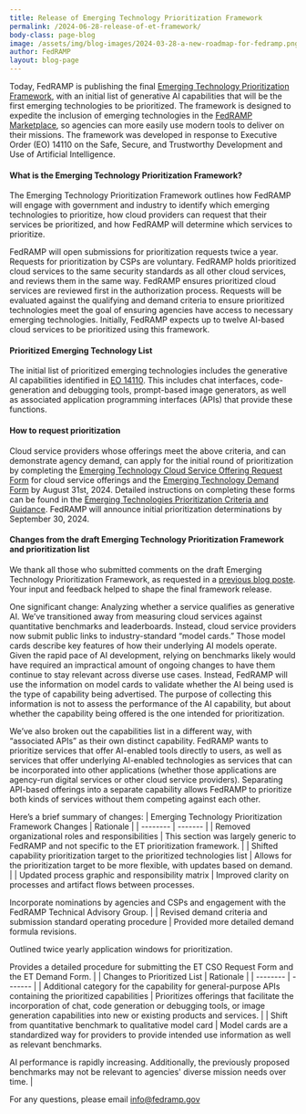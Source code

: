 ```yaml
---
title: Release of Emerging Technology Prioritization Framework
permalink: /2024-06-28-release-of-et-framework/
body-class: page-blog
image: /assets/img/blog-images/2024-03-28-a-new-roadmap-for-fedramp.png
author: FedRAMP
layout: blog-page
---
```

Today, FedRAMP is publishing the final <a href="{{site.baseurl}}/et-framework/" target="_blank" rel="noopener noreferrer">Emerging Technology Prioritization Framework</a>, with an initial list of generative AI capabilities that will be the first emerging technologies to be prioritized. The framework is designed to expedite the inclusion of emerging technologies in the <a href="https://marketplace.fedramp.gov/products" target="_blank" rel="noopener noreferrer">FedRAMP Marketplace</a>, so agencies can more easily use modern tools to deliver on their missions. The framework was developed in response to Executive Order (EO) 14110 on the Safe, Secure, and Trustworthy Development and Use of Artificial Intelligence. 

<h4>What is the Emerging Technology Prioritization Framework?</h4>
The Emerging Technology Prioritization Framework outlines how FedRAMP will engage with government and industry to identify which emerging technologies to prioritize, how cloud providers can request that their services be prioritized, and how FedRAMP will determine which services to prioritize.

FedRAMP will open submissions for prioritization requests twice a year. Requests for prioritization by CSPs are voluntary. FedRAMP holds prioritized cloud services to the same security standards as all other cloud services, and reviews them in the same way. FedRAMP ensures prioritized cloud services are reviewed first in the authorization process.  Requests will be evaluated against the qualifying and demand criteria to ensure prioritized technologies meet the goal of ensuring agencies have access to necessary emerging technologies. Initially, FedRAMP expects up to twelve AI-based cloud services to be prioritized using this framework.

<h4>Prioritized Emerging Technology List</h4>
The initial list of prioritized emerging technologies includes the generative AI capabilities identified in <a href="https://www.whitehouse.gov/briefing-room/presidential-actions/2023/10/30/executive-order-on-the-safe-secure-and-trustworthy-development-and-use-of-artificial-intelligence/" target="_blank" rel="noopener noreferrer">EO 14110</a>. This includes chat interfaces, code-generation and debugging tools, prompt-based image generators, as well as associated application programming interfaces (APIs) that provide these functions. 

<h4>How to request prioritization</h4>
Cloud service providers whose offerings meet the above criteria, and can demonstrate agency demand, can apply for the initial round of prioritization by completing the <a href="https://app.smartsheetgov.com/b/form/4a8391a923da4c4bb95fbbc2d1d54c03" target="_blank" rel="noopener noreferrer">Emerging Technology Cloud Service Offering Request Form</a> for cloud service offerings and the <a href="https://app.smartsheetgov.com/b/form/d08f3afe5e8142f9b76f595ef42e9580" target="_blank" rel="noopener noreferrer">Emerging Technology Demand Form</a> by August 31st, 2024. Detailed instructions on completing these forms can be found in the <a href="{{site.baseurl}}/assets/resources/documents/Emerging-Technologies-Prioritization-Criteria-and-Guidance-V3.pdf" target="_blank" rel="noopener noreferrer">Emerging Technologies Prioritization Criteria and Guidance</a>. FedRAMP will announce initial prioritization determinations by September 30, 2024. 

<h4>Changes from the draft Emerging Technology Prioritization Framework and prioritization list</h4>
We thank all those who submitted comments on the draft Emerging Technology Prioritization Framework, as requested in a <a href="https://www.fedramp.gov/2024-01-26-fedramps-emerging-technology-prioritization-framework-overview-and-request-for-comment/" target="_blank" rel="noopener noreferrer">previous blog poste</a>. Your input and feedback helped to shape the final framework release. 

One significant change:  Analyzing whether a service qualifies as generative AI. We’ve transitioned away from measuring cloud services against quantitative benchmarks and leaderboards. Instead, cloud service providers now submit public links to industry-standard “model cards.” Those model cards describe key features of how their underlying AI models operate. Given the rapid pace of AI development, relying on benchmarks likely would have required an impractical amount of ongoing changes to have them continue to stay relevant across diverse use cases. Instead, FedRAMP will use the information on model cards to validate whether the AI being used is the type of capability being advertised. The purpose of collecting this information is not to assess the performance of the AI capability, but about whether the capability being offered is the one intended for prioritization.

We’ve also broken out the capabilities list in a different way, with “associated APIs” as their own distinct capability. FedRAMP wants to prioritize services that offer AI-enabled tools directly to users, as well as services that offer underlying AI-enabled technologies as services that can be incorporated into other applications (whether those applications are agency-run digital services or other cloud service providers). Separating API-based offerings into a separate capability allows FedRAMP to prioritize both kinds of services without them competing against each other.

Here’s a brief summary of changes:
| Emerging Technology Prioritization Framework Changes | Rationale |
| -------- | ------- |
| Removed organizational roles and responsibilities | This section was largely generic to FedRAMP and not specific to the ET prioritization framework. |
| Shifted capability prioritization target to the prioritized technologies list | Allows for the prioritization target to be more flexible, with updates based on demand. |
| Updated process graphic and responsibility matrix | Improved clarity on processes and artifact flows between processes. 

Incorporate nominations by agencies and CSPs and engagement with the FedRAMP Technical Advisory Group. |
| Revised demand criteria and submission standard operating procedure | Provided more detailed demand formula revisions.

Outlined twice yearly application windows for prioritization. 

Provides a detailed procedure for submitting the ET CSO Request Form and the ET Demand Form. |
| Changes to Prioritized List | Rationale |
| -------- | ------- |
| Additional category for the capability for general-purpose APIs containing the prioritized capabilities | Prioritizes offerings that facilitate the incorporation of chat, code generation or debugging tools, or image generation capabilities into new or existing products and services. |
| Shift from quantitative benchmark to qualitative model card | Model cards are a standardized way for providers to provide intended use information as well as relevant benchmarks. 
 
AI performance is rapidly increasing. Additionally, the previously proposed benchmarks may not be relevant to agencies' diverse mission needs over time. |

For any questions, please email <a href="mailto:info@fedramp.gov" target="_blank" rel="noopener noreferrer">info@fedramp.gov</a>
